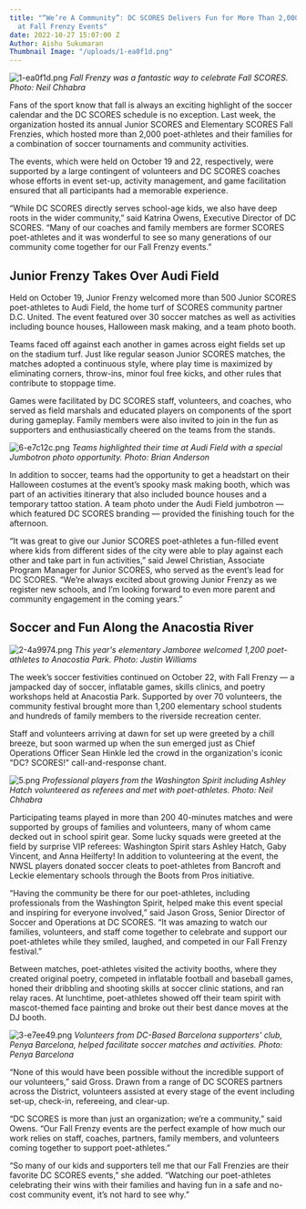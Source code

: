 ```yaml
---
title: "“We’re A Community”: DC SCORES Delivers Fun for More Than 2,000 Poet-Athletes
  at Fall Frenzy Events"
date: 2022-10-27 15:07:00 Z
Author: Aishu Sukumaran
Thumbnail Image: "/uploads/1-ea0f1d.png"
---
```


![1-ea0f1d.png](/uploads/1-ea0f1d.png)
*Fall Frenzy was a fantastic way to celebrate Fall SCORES. Photo: Neil Chhabra*

Fans of the sport know that fall is always an exciting highlight of the soccer calendar and the DC SCORES schedule is no exception. Last week, the organization hosted its annual Junior SCORES and Elementary SCORES Fall Frenzies, which hosted more than 2,000 poet-athletes and their families for a combination of soccer tournaments and community activities.









The events, which were held on October 19 and 22, respectively, were supported by a large contingent of volunteers and DC SCORES coaches whose efforts in event set-up, activity management, and game facilitation ensured that all participants had a memorable experience.

“While DC SCORES directly serves school-age kids, we also have deep roots in the wider community,” said Katrina Owens, Executive Director of DC SCORES. “Many of our coaches and family members are former SCORES poet-athletes and it was wonderful to see so many generations of our community come together for our Fall Frenzy events.”

## Junior Frenzy Takes Over Audi Field

Held on October 19, Junior Frenzy welcomed more than 500 Junior SCORES poet-athletes to Audi Field, the home turf of SCORES community partner D.C. United. The event featured over 30 soccer matches as well as activities including bounce houses, Halloween mask making, and a team photo booth.

Teams faced off against each another in games across eight fields set up on the stadium turf. Just like regular season Junior SCORES matches, the matches adopted a continuous style, where play time is maximized by eliminating corners, throw-ins, minor foul free kicks, and other rules that contribute to stoppage time.

Games were facilitated by DC SCORES staff, volunteers, and coaches, who served as field marshals and educated players on components of the sport during gameplay. Family members were also invited to join in the fun as supporters and enthusiastically cheered on the teams from the stands.

![6-e7c12c.png](/uploads/6-e7c12c.png)
*Teams highlighted their time at Audi Field with a special Jumbotron photo opportunity. Photo: Brian Anderson*

In addition to soccer, teams had the opportunity to get a headstart on their Halloween costumes at the event’s spooky mask making booth, which was part of an activities itinerary that also included bounce houses and a temporary tattoo station. A team photo under the Audi Field jumbotron — which featured DC SCORES branding — provided the finishing touch for the afternoon.

“It was great to give our Junior SCORES poet-athletes a fun-filled event where kids from different sides of the city were able to play against each other and take part in fun activities,” said Jewel Christian, Associate Program Manager for Junior SCORES, who served as the event’s lead for DC SCORES. “We’re always excited about growing Junior Frenzy as we register new schools, and I’m looking forward to even more parent and community engagement in the coming years.”

## Soccer and Fun Along the Anacostia River

![2-4a9974.png](/uploads/2-4a9974.png)
*This year's elementary Jamboree welcomed 1,200 poet-athletes to Anacostia Park. Photo: Justin Williams*

The week’s soccer festivities continued on October 22, with Fall Frenzy — a jampacked day of soccer, inflatable games, skills clinics, and poetry workshops held at Anacostia Park. Supported by over 70 volunteers, the community festival brought more than 1,200 elementary school students and hundreds of family members to the riverside recreation center.

Staff and volunteers arriving at dawn for set up were greeted by a chill breeze, but soon warmed up when the sun emerged just as Chief Operations Officer Sean Hinkle led the crowd in the organization's iconic "DC? SCORES!" call-and-response chant.

![5.png](/uploads/5.png)
*Professional players from the Washington Spirit including Ashley Hatch volunteered as referees and met with poet-athletes. Photo: Neil Chhabra*

Participating teams played in more than 200 40-minutes matches and were supported by groups of families and volunteers, many of whom came decked out in school spirit gear. Some lucky squads were greeted at the field by surprise VIP referees: Washington Spirit stars Ashley Hatch, Gaby Vincent, and Anna Heilferty! In addition to volunteering at the event, the NWSL players donated soccer cleats to poet-athletes from Bancroft and Leckie elementary schools through the Boots from Pros initiative.

“Having the community be there for our poet-athletes, including professionals from the Washington Spirit, helped make this event special and inspiring for everyone involved,” said Jason Gross, Senior Director of Soccer and Operations at DC SCORES. “It was amazing to watch our families, volunteers, and staff come together to celebrate and support our poet-athletes while they smiled, laughed, and competed in our Fall Frenzy festival.”

Between matches, poet-athletes visited the activity booths, where they created original poetry, competed in inflatable football and baseball games, honed their dribbling and shooting skills at soccer clinic stations, and ran relay races. At lunchtime, poet-athletes showed off their team spirit with mascot-themed face painting and broke out their best dance moves at the DJ booth.

![3-e7ee49.png](/uploads/3-e7ee49.png)
*Volunteers from DC-Based Barcelona supporters' club, Penya Barcelona, helped facilitate soccer matches and activities. Photo: Penya Barcelona*

“None of this would have been possible without the incredible support of our volunteers,” said Gross. Drawn from a range of DC SCORES partners across the District, volunteers assisted at every stage of the event including set-up, check-in, refereeing, and clear-up.

“DC SCORES is more than just an organization; we’re a community,” said Owens. “Our Fall Frenzy events are the perfect example of how much our work relies on staff, coaches, partners, family members, and volunteers coming together to support poet-athletes.”

“So many of our kids and supporters tell me that our Fall Frenzies are their favorite DC SCORES events,” she added. “Watching our poet-athletes celebrating their wins with their families and having fun in a safe and no-cost community event, it’s not hard to see why.”
